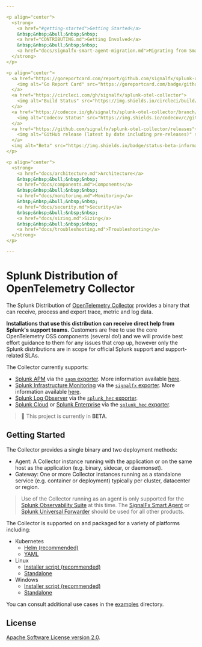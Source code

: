 ```yaml
---

<p align="center">
  <strong>
    <a href="#getting-started">Getting Started</a>
    &nbsp;&nbsp;&bull;&nbsp;&nbsp;
    <a href="CONTRIBUTING.md">Getting Involved</a>
    &nbsp;&nbsp;&bull;&nbsp;&nbsp;
    <a href="docs/signalfx-smart-agent-migration.md">Migrating from Smart Agent</a>
  </strong>
</p>

<p align="center">
  <a href="https://goreportcard.com/report/github.com/signalfx/splunk-otel-collector">
    <img alt="Go Report Card" src="https://goreportcard.com/badge/github.com/signalfx/splunk-otel-collector?style=for-the-badge">
  </a>
  <a href="https://circleci.com/gh/signalfx/splunk-otel-collector">
    <img alt="Build Status" src="https://img.shields.io/circleci/build/github/signalfx/splunk-otel-collector?style=for-the-badge">
  </a>
  <a href="https://codecov.io/gh/signalfx/splunk-otel-collector/branch/main/">
    <img alt="Codecov Status" src="https://img.shields.io/codecov/c/github/signalfx/splunk-otel-collector?style=for-the-badge">
  </a>
  <a href="https://github.com/signalfx/splunk-otel-collector/releases">
    <img alt="GitHub release (latest by date including pre-releases)" src="https://img.shields.io/github/v/release/signalfx/splunk-otel-collector?include_prereleases&style=for-the-badge">
  </a>
  <img alt="Beta" src="https://img.shields.io/badge/status-beta-informational?style=for-the-badge">
</p>

<p align="center">
  <strong>
    <a href="docs/architecture.md">Architecture</a>
    &nbsp;&nbsp;&bull;&nbsp;&nbsp;
    <a href="docs/components.md">Components</a>
    &nbsp;&nbsp;&bull;&nbsp;&nbsp;
    <a href="docs/monitoring.md">Monitoring</a>
    &nbsp;&nbsp;&bull;&nbsp;&nbsp;
    <a href="docs/security.md">Security</a>
    &nbsp;&nbsp;&bull;&nbsp;&nbsp;
    <a href="docs/sizing.md">Sizing</a>
    &nbsp;&nbsp;&bull;&nbsp;&nbsp;
    <a href="docs/troubleshooting.md">Troubleshooting</a>
  </strong>
</p>

---
```


# Splunk Distribution of OpenTelemetry Collector

The Splunk Distribution of [OpenTelemetry
Collector](https://github.com/open-telemetry/opentelemetry-collector) provides
a binary that can receive, process and export trace, metric and log data.

**Installations that use this distribution can receive direct help from
Splunk's support teams.** Customers are free to use the core OpenTelemetry OSS
components (several do!) and we will provide best effort guidance to them for
any issues that crop up, however only the Splunk distributions are in scope for
official Splunk support and support-related SLAs.

The Collector currently supports:

- [Splunk APM](https://www.splunk.com/en_us/software/splunk-apm.html) via the
  [`sapm`
  exporter](https://github.com/open-telemetry/opentelemetry-collector-contrib/tree/master/exporter/sapmexporter).
  More information available
  [here](https://docs.signalfx.com/en/latest/apm/apm-getting-started/apm-opentelemetry-collector.html).
- [Splunk Infrastructure
  Monitoring](https://www.splunk.com/en_us/software/infrastructure-monitoring.html)
  via the [`signalfx`
  exporter](https://github.com/open-telemetry/opentelemetry-collector-contrib/tree/master/exporter/signalfxexporter).
  More information available
  [here](https://docs.signalfx.com/en/latest/otel/imm-otel-collector.html).
- [Splunk Log Observer](https://www.splunk.com/en_us/form/splunk-log-observer.html) via
  the [`splunk_hec`
  exporter](https://github.com/open-telemetry/opentelemetry-collector-contrib/tree/master/exporter/splunkhecexporter).
- [Splunk Cloud](https://www.splunk.com/en_us/software/splunk-cloud.html) or
  [Splunk
  Enterprise](https://www.splunk.com/en_us/software/splunk-enterprise.html) via
  the [`splunk_hec`
  exporter](https://github.com/open-telemetry/opentelemetry-collector-contrib/tree/master/exporter/splunkhecexporter).

> :construction: This project is currently in **BETA**.

## Getting Started

The Collector provides a single binary and two deployment methods:

- Agent: A Collector instance running with the application or on the same host
  as the application (e.g. binary, sidecar, or daemonset).
- Gateway: One or more Collector instances running as a standalone service
  (e.g. container or deployment) typically per cluster, datacenter or region.

> Use of the Collector running as an agent is only supported for the [Splunk
Observability
Suite](https://www.splunk.com/en_us/form/splunk-observability-suite.html) at
this time. The [SignalFx Smart
Agent](https://github.com/signalfx/signalfx-agent) or [Splunk Universal
Forwarder](https://docs.splunk.com/Documentation/Forwarder/8.1.2/Forwarder/Abouttheuniversalforwarder)
should be used for all other products.

The Collector is supported on and packaged for a variety of platforms including:

- Kubernetes
  - [Helm (recommended)](https://github.com/signalfx/splunk-otel-collector-chart)
  - [YAML](https://github.com/open-telemetry/opentelemetry-collector-contrib/blob/master/exporter/sapmexporter/examples/signalfx-k8s.yaml)
- Linux
  - [Installer script (recommended)](./docs/getting-started/linux-installer.md)
  - [Standalone](./docs/getting-started/linux-standalone.md)
- Windows
  - [Installer script (recommended)](./docs/getting-started/windows-installer.md)
  - [Standalone](./docs/getting-started/windows-standalone.md)

You can consult additional use cases in the [examples](./examples) directory.

## License

[Apache Software License version 2.0](./LICENSE).
